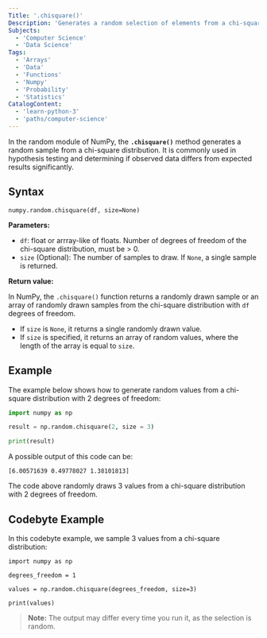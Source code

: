 ```yaml
---
Title: '.chisquare()'
Description: 'Generates a random selection of elements from a chi-squared distribution.'
Subjects:
  - 'Computer Science'
  - 'Data Science'
Tags:
  - 'Arrays'
  - 'Data'
  - 'Functions'
  - 'Numpy'
  - 'Probability'
  - 'Statistics'
CatalogContent:
  - 'learn-python-3'
  - 'paths/computer-science'
---
```


In the random module of NumPy, the **`.chisquare()`** method generates a random sample from a chi-square distribution. It is commonly used in hypothesis testing and determining if observed data differs from expected results significantly.

## Syntax

```pseudo
numpy.random.chisquare(df, size=None)
```

**Parameters:**

- `df`: float or arrray-like of floats. Number of degrees of freedom of the chi-square distribution, must be > 0.
- `size` (Optional): The number of samples to draw. If `None`, a single sample is returned.

**Return value:**

In NumPy, the `.chisquare()` function returns a randomly drawn sample or an array of randomly drawn samples from the chi-square distribution with `df` degrees of freedom.

- If `size` is `None`, it returns a single randomly drawn value.
- If `size` is specified, it returns an array of random values, where the length of the array is equal to `size`.

## Example

The example below shows how to generate random values from a chi-square distribution with 2 degrees of freedom:

```py
import numpy as np

result = np.random.chisquare(2, size = 3)

print(result)
```

A possible output of this code can be:

```shell
[6.00571639 0.49778027 1.38101813]
```

The code above randomly draws 3 values from a chi-square distribution with 2 degrees of freedom.

## Codebyte Example

In this codebyte example, we sample 3 values from a chi-square distribution:

```codebyte/python
import numpy as np

degrees_freedom = 1

values = np.random.chisquare(degrees_freedom, size=3)

print(values)
```

> **Note:** The output may differ every time you run it, as the selection is random.